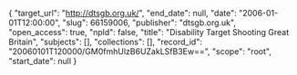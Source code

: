 {
  "target_url": "http://dtsgb.org.uk/", 
  "end_date": null, 
  "date": "2006-01-01T12:00:00", 
  "slug": 66159006, 
  "publisher": "dtsgb.org.uk", 
  "open_access": true, 
  "npld": false, 
  "title": "Disability Target Shooting Great Britain", 
  "subjects": [], 
  "collections": [], 
  "record_id": "20060101T120000/GM0fmhUlzB6UZakLSfB3Ew==", 
  "scope": "root", 
  "start_date": null
}


